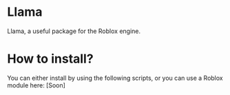 # Llama
Llama, a useful package for the Roblox engine.

# How to install?
You can either install by using the following scripts, or you can use a Roblox module here: [Soon]
